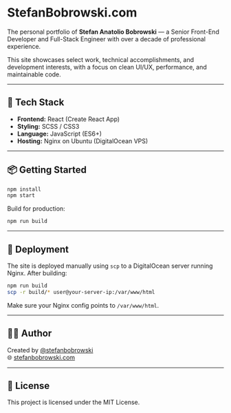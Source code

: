 # StefanBobrowski.com

The personal portfolio of **Stefan Anatolio Bobrowski** — a Senior Front-End Developer and Full-Stack Engineer with over a decade of professional experience.

This site showcases select work, technical accomplishments, and development interests, with a focus on clean UI/UX, performance, and maintainable code.

---

## 🔧 Tech Stack

- **Frontend:** React (Create React App)
- **Styling:** SCSS / CSS3
- **Language:** JavaScript (ES6+)
- **Hosting:** Nginx on Ubuntu (DigitalOcean VPS)

---

## 📦 Getting Started

```bash
npm install
npm start
```

Build for production:

```bash
npm run build
```

---

## 🚀 Deployment

The site is deployed manually using `scp` to a DigitalOcean server running Nginx. After building:

```bash
npm run build
scp -r build/* user@your-server-ip:/var/www/html
```

Make sure your Nginx config points to `/var/www/html`.

---

## 👨‍💻 Author

Created by [@stefanbobrowski](https://github.com/stefanbobrowski)  
🌐 [stefanbobrowski.com](https://stefanbobrowski.com)

---

## 📄 License

This project is licensed under the MIT License.
